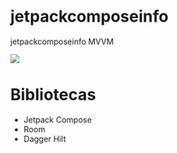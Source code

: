 # jetpackcomposeinfo
jetpackcomposeinfo MVVM

![](file_readme/app_nba.gif)


# Bibliotecas

- Jetpack Compose
- Room
- Dagger Hilt 
